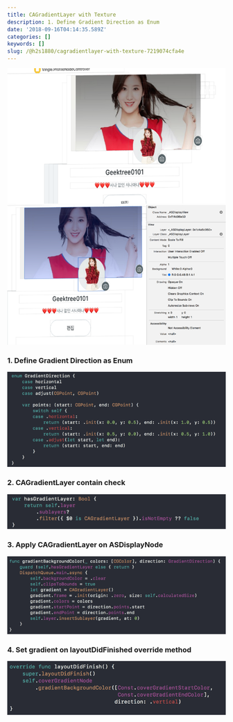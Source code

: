 ```yaml
---
title: CAGradientLayer with Texture
description: 1. Define Gradient Direction as Enum
date: '2018-09-16T04:14:35.589Z'
categories: []
keywords: []
slug: /@h2s1880/cagradientlayer-with-texture-7219074cfa4e
---
```


![](/images/blog/1__zNSdQScHXrdObEcEK__Mb7Q.png)
![](/images/blog/1__RgS__enqmbmsi7ko90Ox__yA.png)

### 1\. Define Gradient Direction as Enum

![](/images/blog/1__MkwSzh30VBsNVSun4boozw.png)

### 2\. CAGradientLayer contain check

![](/images/blog/1__KHXrV5mzNPnTWm9D2SElqQ.png)

### 3\. Apply CAGradientLayer on ASDisplayNode

![](/images/blog/1__Vm2zJAjoaPjC6Qby4bHyUA.png)

### 4\. Set gradient on layoutDidFinished override method

![](/images/blog/1__k5lL1tZW6juWtEWETYGLSQ.png)